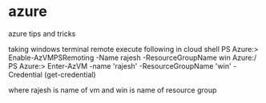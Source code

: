 # azure
azure tips and tricks

taking windows terminal remote execute following in cloud shell
PS Azure:\> Enable-AzVMPSRemoting -Name rajesh -ResourceGroupName win
Azure:/
PS Azure:\> Enter-AzVM -name 'rajesh' -ResourceGroupName 'win' -Credential (get-credential)

where rajesh is name of vm and win is name of resource group
